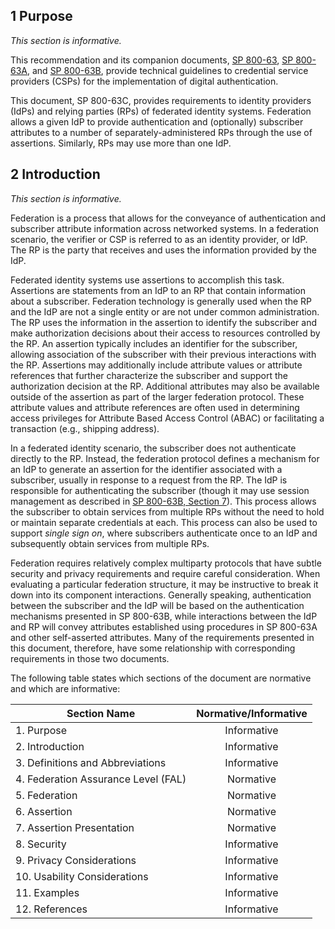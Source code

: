 <div class="breaker"></div>
<a name="purpose"></a>

## 1 Purpose

*This section is informative.*

This recommendation and its companion documents, [SP 800-63](sp800-63-3.html), [SP 800-63A](sp800-63a.html), and [SP 800-63B](sp800-63b.html), provide technical guidelines to credential service providers (CSPs) for the implementation of digital authentication.

This document, SP 800-63C, provides requirements to identity providers (IdPs) and relying parties (RPs) of federated identity systems. Federation allows a given IdP to provide authentication and (optionally) subscriber attributes to a number of separately-administered RPs through the use of assertions. Similarly, RPs may use more than one IdP.

<div class="breaker"></div>
<a name="introduction"></a>

## 2 Introduction

*This section is informative.*

Federation is a process that allows for the conveyance of authentication and subscriber attribute information across networked systems. In a federation scenario, the verifier or CSP is referred to as an identity provider, or IdP. The RP is the party that receives and uses the information provided by the IdP.

Federated identity systems use assertions to accomplish this task. Assertions are statements from an IdP to an RP that contain information about a subscriber. Federation technology is generally used when the RP and the IdP are not a single entity or are not under common administration. The RP uses the information in the assertion to identify the subscriber and make authorization decisions about their access to resources controlled by the RP. An assertion typically includes an identifier for the subscriber, allowing association of the subscriber with their previous interactions with the RP. Assertions may additionally include attribute values or attribute references that further characterize the subscriber and support the authorization decision at the RP. Additional attributes may also be available outside of the assertion as part of the larger federation protocol. These attribute values and attribute references are often used in determining access privileges for Attribute Based Access Control (ABAC) or facilitating a transaction (e.g., shipping address).

In a federated identity scenario, the subscriber does not authenticate directly to the RP. Instead, the federation protocol defines a mechanism for an IdP to generate an assertion for the identifier associated with a subscriber, usually in response to a request from the RP. The IdP is responsible for authenticating the subscriber (though it may use session management as described in [SP 800-63B, Section 7](sp800-63b.html#sec7)). This process allows the subscriber to obtain services from multiple RPs without the need to hold or maintain separate credentials at each. This process can also be used to support *single sign on*, where subscribers authenticate once to an IdP and subsequently obtain services from multiple RPs.

Federation requires relatively complex multiparty protocols that have subtle security and privacy requirements and require careful consideration. When evaluating a particular federation structure, it may be instructive to break it down into its component interactions. Generally speaking, authentication between the subscriber and the IdP will be based on the authentication mechanisms presented in SP 800-63B, while interactions between the IdP and RP will convey attributes established using procedures in SP 800-63A and other self-asserted attributes. Many of the requirements presented in this document, therefore, have some relationship with corresponding requirements in those two documents.

The following table states which sections of the document are normative and which are informative:

|Section Name|Normative/Informative|
|----|:--:|
|1. Purpose|Informative|
|2. Introduction|Informative|
|3. Definitions and Abbreviations|Informative|
|4. Federation Assurance Level (FAL)|Normative|
|5. Federation|Normative|
|6. Assertion|Normative|
|7. Assertion Presentation|Normative|
|8. Security|Informative|
|9. Privacy Considerations|Informative|
|10. Usability Considerations|Informative|
|11. Examples|Informative|
|12. References|Informative|
